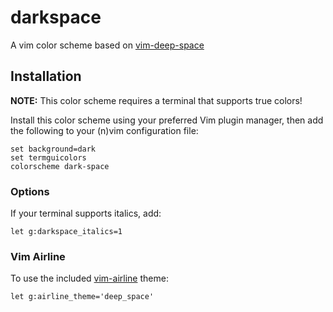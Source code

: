# darkspace
A vim color scheme based on [vim-deep-space](https://github.com/tyrannicaltoucan/vim-deep-space)

## Installation
**NOTE:** This color scheme requires a terminal that supports true colors!

Install this color scheme using your preferred Vim plugin manager, then add the
following to your (n)vim configuration file:
```vim
set background=dark
set termguicolors
colorscheme dark-space
```

### Options
If your terminal supports italics, add:
```vim
let g:darkspace_italics=1
```

### Vim Airline
To use the included [vim-airline](https://github.com/vim-airline/vim-airline) theme:
```vim
let g:airline_theme='deep_space'
```
